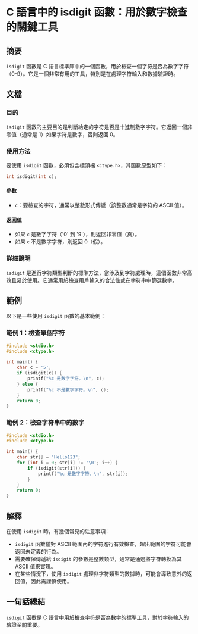 <!--
Meta Description: # C 語言中的 isdigit 函數：用於數字檢查的關鍵工具 ## 摘要 `isdigit` 函數是 C 語言標準庫中的一個函數，用於檢查一個字符是否為數字字符（0-9）。它是一個非常有用的工具，特別是在處理字符輸入和數據驗證時。 ## 文檔 ### 目的 `isdigit` 函數的主要目的是判斷...
Meta Keywords: isdigit, int, include, str, ctype
-->

# C 語言中的 isdigit 函數：用於數字檢查的關鍵工具

## 摘要
`isdigit` 函數是 C 語言標準庫中的一個函數，用於檢查一個字符是否為數字字符（0-9）。它是一個非常有用的工具，特別是在處理字符輸入和數據驗證時。

## 文檔
### 目的
`isdigit` 函數的主要目的是判斷給定的字符是否是十進制數字字符。它返回一個非零值（通常是 1）如果字符是數字，否則返回 0。

### 使用方法
要使用 `isdigit` 函數，必須包含標頭檔 `<ctype.h>`，其函數原型如下：

```c
int isdigit(int c);
```

#### 參數
- `c`：要檢查的字符，通常以整數形式傳遞（該整數通常是字符的 ASCII 值）。

#### 返回值
- 如果 `c` 是數字字符（'0' 到 '9'），則返回非零值（真）。
- 如果 `c` 不是數字字符，則返回 0（假）。

### 詳細說明
`isdigit` 是進行字符類型判斷的標準方法，當涉及到字符處理時，這個函數非常高效且易於使用。它通常用於檢查用戶輸入的合法性或在字符串中篩選數字。

## 範例
以下是一些使用 `isdigit` 函數的基本範例：

### 範例 1：檢查單個字符
```c
#include <stdio.h>
#include <ctype.h>

int main() {
    char c = '5';
    if (isdigit(c)) {
        printf("%c 是數字字符。\n", c);
    } else {
        printf("%c 不是數字字符。\n", c);
    }
    return 0;
}
```

### 範例 2：檢查字符串中的數字
```c
#include <stdio.h>
#include <ctype.h>

int main() {
    char str[] = "Hello123";
    for (int i = 0; str[i] != '\0'; i++) {
        if (isdigit(str[i])) {
            printf("%c 是數字字符。\n", str[i]);
        }
    }
    return 0;
}
```

## 解釋
在使用 `isdigit` 時，有幾個常見的注意事項：
- `isdigit` 函數僅對 ASCII 範圍內的字符進行有效檢查，超出範圍的字符可能會返回未定義的行為。
- 需要確保傳遞給 `isdigit` 的參數是整數類型，通常是通過將字符轉換為其 ASCII 值來實現。
- 在某些情況下，使用 `isdigit` 處理非字符類型的數據時，可能會導致意外的返回值，因此需謹慎使用。

## 一句話總結
`isdigit` 函數是 C 語言中用於檢查字符是否為數字的標準工具，對於字符輸入的驗證至關重要。